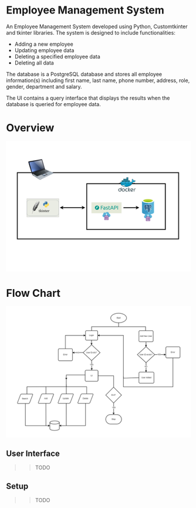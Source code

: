 # Employee Management System
An Employee Management System developed using Python, Customtkinter and tkinter libraries. The system is designed to include functionalities:
- Adding a new employee
- Updating employee data
- Deleting a specified employee data
- Deleting all data

The database is a PostgreSQL database and stores all employee information(s) including first name, last name, phone number, address, role, gender, department and salary.

The UI contains a query interface that displays the results when the database is queried for employee data.

# Overview
![](flow-chart/overview.png)

# Flow Chart
![](flow-chart/flow-chart.png)

## User Interface
>> TODO

## Setup
>> TODO
